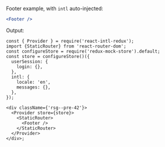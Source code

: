 Footer example, with `intl` auto-injected:

```jsx static
<Footer />
```

Output:

```jsx_ noeditor
const { Provider } = require('react-intl-redux');
import {StaticRouter} from 'react-router-dom';
const configureStore = require('redux-mock-store').default;
const store = configureStore()({
  userSession: {
    login: {},
  },
  intl: {
    locale: 'en',
    messages: {},
  },
});

<div className={'rsg--pre-42'}>
  <Provider store={store}>
    <StaticRouter>
      <Footer />
    </StaticRouter>
  </Provider>
</div>;
```
